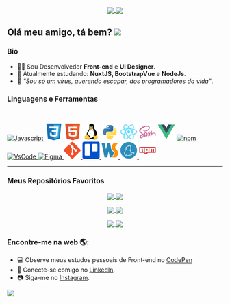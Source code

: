 <p align="center">
  <a href="https://github.com/juliovt-07?tab=repositories">
    <img
      align="center"
      src="https://github-readme-stats.vercel.app/api/top-langs/?username=juliovt-07&layout=compact&custom_title=Linguagens%20Mais%20Usadas&theme=dark&hide_border=true&langs_count=7"
    />
  </a>
  <a href="https://github.com/juliovt-07?tab=stars">
    <img
      align="center"
      height="165"
      src="https://github-readme-stats.vercel.app/api?username=juliovt-07&show_icons=true&custom_title=Status%20Git&theme=dark&hide_border=true"
    />
  </a>
</p>


## Olá meu amigo, tá bem? <img src="https://raw.githubusercontent.com/iampavangandhi/iampavangandhi/master/gifs/Hi.gif" width="25px">

### Bio

- 👨‍💻 Sou Desenvolvedor **Front-end** e **UI Designer**.
- 🌱 Atualmente estudando: **NuxtJS, BootstrapVue** e **NodeJs**.
- 💙 <i>⁠"Sou só um vírus, querendo escapar, dos programadores da vida"</i>.

### Linguagens e Ferramentas

<br/>

<p align="left">
  <a href="https://www.javascript.com/" target="_blank">
    <img
      src="https://tadeuesteves.files.wordpress.com/2014/01/javascript-logo.png"
      alt="Javascript"
      width="40"
      height="40"
    />
  </a>
  <a href="https://developer.mozilla.org/pt-BR/docs/Web/CSS" target="_blank">
    <img
      src="https://raw.githubusercontent.com/devicons/devicon/master/icons/css3/css3-original.svg"
      alt="CSS"
      width="40"
      height="40"
    />
  </a>
  <a
    href="https://developer.mozilla.org/pt-BR/docs/Web/HTML"
    target="_blank"
  >
    <img
      src="https://raw.githubusercontent.com/devicons/devicon/master/icons/html5/html5-original.svg"
      alt="HTML"
      width="40"
      height="40"
    />
  </a>
  <a href="https://canaltech.com.br/software/Linux-voce-sabe-o-que-e-isso/" target="_blank">
    <img
      src="https://raw.githubusercontent.com/devicons/devicon/master/icons/linux/linux-original.svg"
      alt="Linux"
      width="40"
      height="40"
    />
  </a>
  <a href="https://www.python.org/" target="_blank">
    <img
      src="https://raw.githubusercontent.com/devicons/devicon/master/icons/python/python-original.svg"
      alt="Python"
      width="40"
      height="40"
    />
  </a>
  <a href="https://pt-br.reactjs.org/" target="_blank">
    <img
      src="https://raw.githubusercontent.com/devicons/devicon/master/icons/react/react-original.svg"
      alt="React"
      width="40"
      height="40"
    />
  </a>
  <a href="https://sass-lang.com/" target="_blank">
    <img
      src="https://raw.githubusercontent.com/devicons/devicon/master/icons/sass/sass-original.svg"
      alt="Sass"
      width="40"
      height="40"
    />
  </a>
  <a href="https://vuejs.org/" target="_blank">
    <img
      src="https://raw.githubusercontent.com/devicons/devicon/master/icons/vuejs/vuejs-original.svg"
      alt="Vuejs"
      width="40"
      height="40"
    />
  </a>
  <a href="https://nuxtjs.org/" target="_blank">
    <img
      src="https://nuxtjs.org/logos/nuxt.svg"
      alt="npm"
      width="40"
      height="40"
    />
  </a>
  <a href="https://code.visualstudio.com/" target="_blank">
    <img
      src="https://upload.wikimedia.org/wikipedia/commons/thumb/9/9a/Visual_Studio_Code_1.35_icon.svg/512px-Visual_Studio_Code_1.35_icon.svg.png"
      alt="VsCode"
      width="40"
      height="40"
    />
  </a>
  <a href="https://www.figma.com/" target="_blank">
    <img
      src="https://i.pinimg.com/originals/a5/58/b4/a558b426cb8973523f37bbed94cf0f09.png"
      alt="Figma"
      width="40"
      height="40"
    />
  </a>
  <a href="https://git-scm.com/" target="_blank">
    <img
      src="https://raw.githubusercontent.com/devicons/devicon/master/icons/git/git-original.svg"
      alt="Git"
      width="40"
      height="40"
    />
  </a>
  <a href="https://trello.com/pt-BR" target="_blank">
    <img
      src="https://raw.githubusercontent.com/devicons/devicon/master/icons/trello/trello-plain.svg"
      alt="Trello"
      width="40"
      height="40"
    />
  </a>
  <a href="https://www.jetbrains.com/pt-br/webstorm/" target="_blank">
    <img
      src="https://raw.githubusercontent.com/devicons/devicon/master/icons/webstorm/webstorm-original.svg"
      alt="WebStorm"
      width="40"
      height="40"
    />
  </a>
  <a href="https://yarnpkg.com/" target="_blank">
    <img
      src="https://raw.githubusercontent.com/devicons/devicon/master/icons/yarn/yarn-original.svg"
      alt="Yarn"
      width="40"
      height="40"
    />
  </a>
  <a href="https://www.npmjs.com/" target="_blank">
    <img
      src="https://raw.githubusercontent.com/devicons/devicon/master/icons/npm/npm-original-wordmark.svg"
      alt="npm"
      width="40"
      height="40"
    />
  </a>
</p>
<hr/>

### Meus Repositórios Favoritos

<p align="center">
  <a href="https://github.com/juliovt-07/heroku-first-api">
    <img align="center" src="https://github-readme-stats.vercel.app/api/pin/?username=juliovt-07&repo=heroku-first-api&theme=great-gatsby" />
  </a>
  <a href="https://github.com/juliovt-07/Css-Xiaomi">
    <img align="center" src="https://github-readme-stats.vercel.app/api/pin/?username=juliovt-07&repo=Css-Xiaomi&theme=onedark" />
  </a>
</p>
<p align="center">
  <a href="https://github.com/juliovt-07/consuming-api-with-dart">
    <img align="center" src="https://github-readme-stats.vercel.app/api/pin/?username=juliovt-07&repo=consuming-api-with-dart&theme=cobalt" />
  </a>
  <a href="https://github.com/juliovt-07/Slider-Text">
    <img align="center" src="https://github-readme-stats.vercel.app/api/pin/?username=juliovt-07&repo=Slider-Text&theme=material-palenight" />
  </a>
</p>
<p align="center">
  <a href="https://github.com/juliovt-07/Nuxt-Js">
    <img align="center" src="https://github-readme-stats.vercel.app/api/pin/?username=juliovt-07&repo=Nuxt-Js&theme=gotham" />
  </a>
  <a href="https://github.com/juliovt-07/Pokeapi-vue">
    <img align="center" src="https://github-readme-stats.vercel.app/api/pin/?username=juliovt-07&repo=Pokeapi-vue&theme=gotham" />
  </a>
</p>

### Encontre-me na web 🌎:

- 💻 Observe meus estudos pessoais de Front-end no <a href="https://codepen.io/juliovt-07">CodePen</a>
- 💼 Conecte-se comigo no <a href="https://www.linkedin.com/in/juliocesaar/">LinkedIn</a>.
- 📷 Siga-me no <a href="https://www.instagram.com/julio_cesar_vt07/">Instagram</a>.

![](https://komarev.com/ghpvc/?username=juliovt-07&color=blue&style=plastic&label=Visualiza%C3%A7%C3%B5es)
